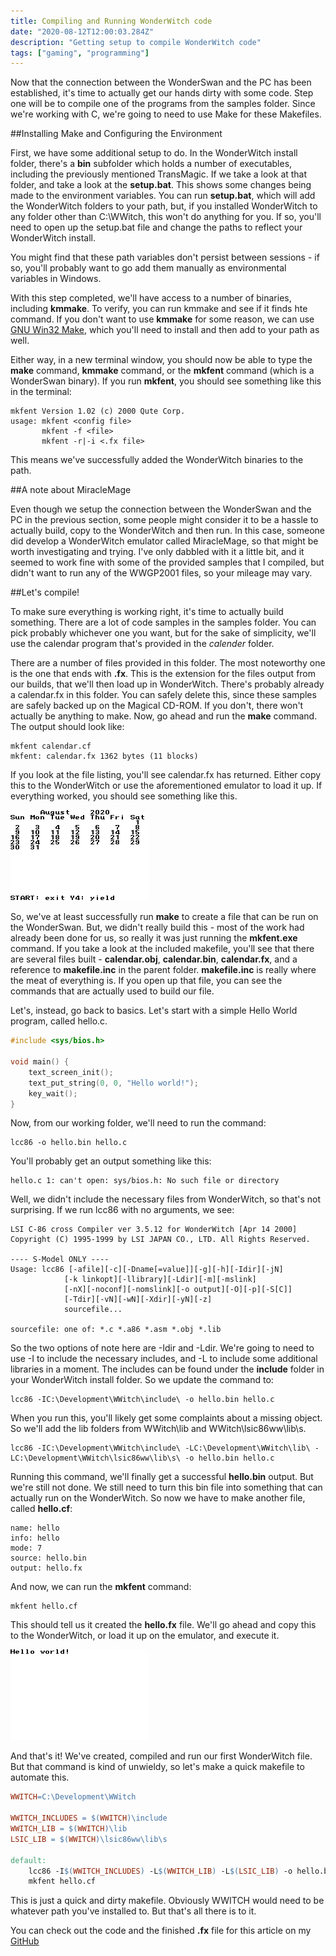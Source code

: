 ```yaml
---
title: Compiling and Running WonderWitch code
date: "2020-08-12T12:00:03.284Z"
description: "Getting setup to compile WonderWitch code"
tags: ["gaming", "programming"]
---
```


Now that the connection between the WonderSwan and the PC has been established, it's time
to actually get our hands dirty with some code.  Step one will be to compile one of the
programs from the samples folder.  Since we're working with C, we're going to need to use
Make for these Makefiles.

##Installing Make and Configuring the Environment

First, we have some additional setup to do.  In the WonderWitch install folder, there's a
**bin** subfolder which holds a number of executables, including the previously mentioned
TransMagic.  If we take a look at that folder, and take a look at the **setup.bat**.  This
shows some changes being made to the environment variables.  You can run **setup.bat**,
which will add the WonderWitch folders to your path, but, if you installed WonderWitch
to any folder other than C:\WWitch, this won't do anything for you.  If so, you'll need
to open up the setup.bat file and change the paths to reflect your WonderWitch install.

You might find that these path variables don't persist between sessions - if so, you'll
probably want to go add them manually as environmental variables in Windows.

With this step completed, we'll have access to a number of binaries, including **kmmake**.
To verify, you can run kmmake and see if it finds hte command.  If you don't want to use
**kmmake** for some reason, we can use [GNU Win32 Make](http://gnuwin32.sourceforge.net/packages/make.htm),
which you'll need to install and then add to your path as well.

Either way, in a new terminal window, you should now be able to type the **make** command,
**kmmake** command, or the **mkfent** command (which is a WonderSwan binary).
If you run **mkfent**, you should see something like this in the terminal:

    mkfent Version 1.02 (c) 2000 Qute Corp.
    usage: mkfent <config file>
           mkfent -f <file>
           mkfent -r|-i <.fx file>

This means we've successfully added the WonderWitch binaries to the path.

##A note about MiracleMage

Even though we setup the connection between the WonderSwan and the PC in the previous section,
some people might consider it to be a hassle to actually build, copy to the WonderWitch and
then run.  In this case, someone did develop a WonderWitch emulator called MiracleMage, so
that might be worth investigating and trying.  I've only dabbled with it a little bit, and
it seemed to work fine with some of the provided samples that I compiled, but didn't want
to run any of the WWGP2001 files, so your mileage may vary.

##Let's compile!

To make sure everything is working right, it's time to actually build something.  There are
a lot of code samples in the samples folder.  You can pick probably whichever one you want,
but for the sake of simplicity, we'll use the calendar program that's provided
in the _calender_ folder.

There are a number of files provided in this folder.  The most noteworthy one is the one that
ends with **.fx**.  This is the extension for the files output from our builds, that we'll
then load up in WonderWitch.  There's probably already a calendar.fx in this folder.  You can
safely delete this, since these samples are safely backed up on the Magical CD-ROM.  If you
don't, there won't actually be anything to make.  Now, go ahead and run the **make** command.
The output should look like:

    mkfent calendar.cf
    mkfent: calendar.fx 1362 bytes (11 blocks)

If you look at the file listing, you'll see calendar.fx has returned.  Either copy this to
the WonderWitch or use the aforementioned emulator to load it up.  If everything worked,
you should see something like this.

![Calendar](calendar.png)

So, we've at least successfully run **make** to create a file that can be run on the WonderSwan.
But, we didn't really build this - most of the work had already been done for us, so really it
was just running the **mkfent.exe** command.  If you take a look at the included makefile, you'll
see that there are several files built - **calendar.obj**, **calendar.bin**, **calendar.fx**, and
a reference to **makefile.inc** in the parent folder.  **makefile.inc** is really where the meat
of everything is.  If you open up that file, you can see the commands that are actually used
to build our file.

Let's, instead, go back to basics.  Let's start with a simple Hello World program, called hello.c.

```c
#include <sys/bios.h>

void main() {
    text_screen_init();
    text_put_string(0, 0, "Hello world!");
    key_wait();
}
```

Now, from our working folder, we'll need to run the command:

    lcc86 -o hello.bin hello.c

You'll probably get an output something like this:

    hello.c 1: can't open: sys/bios.h: No such file or directory

Well, we didn't include the necessary files from WonderWitch, so that's not surprising.
If we run lcc86 with no arguments, we see:

    LSI C-86 cross Compiler ver 3.5.12 for WonderWitch [Apr 14 2000]
    Copyright (C) 1995-1999 by LSI JAPAN CO., LTD. All Rights Reserved.

    ---- S-Model ONLY ----
    Usage: lcc86 [-afile][-c][-Dname[=value]][-g][-h][-Idir][-jN]
                [-k linkopt][-llibrary][-Ldir][-m][-mslink]
                [-nX][-noconf][-nomslink][-o output][-O][-p][-S[C]]
                [-Tdir][-vN][-wN][-Xdir][-yN][-z]
                sourcefile...

    sourcefile: one of: *.c *.a86 *.asm *.obj *.lib

So the two options of note here are -Idir and -Ldir.  We're going to need to use -I to
include the necessary includes, and -L to include some additional libraries in a moment.
The includes can be found under the **include** folder in your WonderWitch install folder.
So we update the command to:

    lcc86 -IC:\Development\WWitch\include\ -o hello.bin hello.c

When you run this, you'll likely get some complaints about a missing object.  So we'll add
the lib folders from WWitch\lib and WWitch\lsic86ww\lib\s.

    lcc86 -IC:\Development\WWitch\include\ -LC:\Development\WWitch\lib\ -LC:\Development\WWitch\lsic86ww\lib\s\ -o hello.bin hello.c

Running this command, we'll finally get a successful **hello.bin** output.  But we're
still not done.  We still need to turn this bin file into something that can actually
run on the WonderWitch.  So now we have to make another file, called **hello.cf**:

    name: hello
    info: hello
    mode: 7
    source: hello.bin
    output: hello.fx

And now, we can run the **mkfent** command:

    mkfent hello.cf

This should tell us it created the **hello.fx** file.  We'll go ahead and copy this to
the WonderWitch, or load it up on the emulator, and execute it.

![Hello world](hello.png)

And that's it!  We've created, compiled and run our first WonderWitch file.  But that
command is kind of unwieldy, so let's make a quick makefile to automate this.

```makefile
WWITCH=C:\Development\WWitch

WWITCH_INCLUDES = $(WWITCH)\include
WWITCH_LIB = $(WWITCH)\lib
LSIC_LIB = $(WWITCH)\lsic86ww\lib\s

default:
    lcc86 -I$(WWITCH_INCLUDES) -L$(WWITCH_LIB) -L$(LSIC_LIB) -o hello.bin hello.c
    mkfent hello.cf
```

This is just a quick and dirty makefile.  Obviously WWITCH would need to be whatever path
you've installed to.  But that's all there is to it.

You can check out the code and the finished **.fx** file for this article on my [GitHub](https://github.com/dwalizer/wonderwitch)